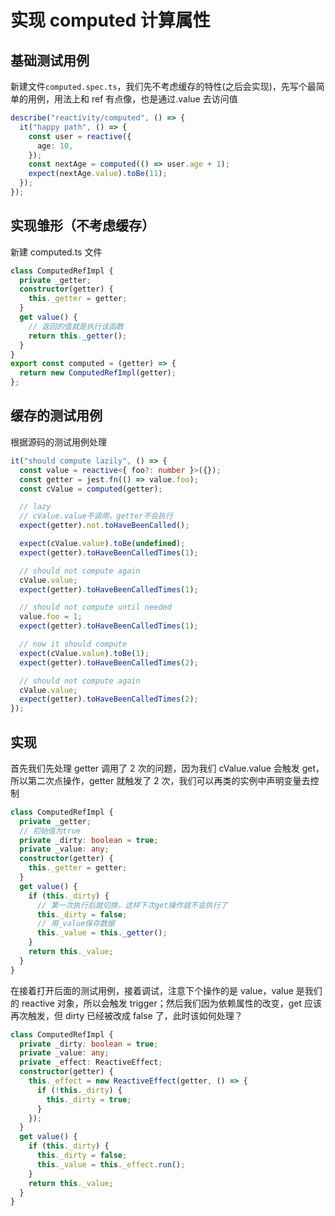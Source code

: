 # 实现 computed 计算属性

## 基础测试用例

新建文件`computed.spec.ts`，我们先不考虑缓存的特性(之后会实现)，先写个最简单的用例，用法上和 ref 有点像，也是通过.value 去访问值

```ts
describe("reactivity/computed", () => {
  it("happy path", () => {
    const user = reactive({
      age: 10,
    });
    const nextAge = computed(() => user.age + 1);
    expect(nextAge.value).toBe(11);
  });
});
```

## 实现雏形（不考虑缓存）

新建 computed.ts 文件

```ts
class ComputedRefImpl {
  private _getter;
  constructor(getter) {
    this._getter = getter;
  }
  get value() {
    // 返回的值就是执行该函数
    return this._getter();
  }
}
export const computed = (getter) => {
  return new ComputedRefImpl(getter);
};
```

## 缓存的测试用例

根据源码的测试用例处理

```ts
it("should compute lazily", () => {
  const value = reactive<{ foo?: number }>({});
  const getter = jest.fn(() => value.foo);
  const cValue = computed(getter);

  // lazy
  // cValue.value不调用，getter不会执行
  expect(getter).not.toHaveBeenCalled();

  expect(cValue.value).toBe(undefined);
  expect(getter).toHaveBeenCalledTimes(1);

  // should not compute again
  cValue.value;
  expect(getter).toHaveBeenCalledTimes(1);

  // should not compute until needed
  value.foo = 1;
  expect(getter).toHaveBeenCalledTimes(1);

  // now it should compute
  expect(cValue.value).toBe(1);
  expect(getter).toHaveBeenCalledTimes(2);

  // should not compute again
  cValue.value;
  expect(getter).toHaveBeenCalledTimes(2);
});
```

## 实现

首先我们先处理 getter 调用了 2 次的问题，因为我们 cValue.value 会触发 get，所以第二次点操作，getter 就触发了 2 次，我们可以再类的实例中声明变量去控制

```ts
class ComputedRefImpl {
  private _getter;
  // 初始值为true
  private _dirty: boolean = true;
  private _value: any;
  constructor(getter) {
    this._getter = getter;
  }
  get value() {
    if (this._dirty) {
      // 第一次执行后就切换，这样下次get操作就不会执行了
      this._dirty = false;
      // 用_value保存数据
      this._value = this._getter();
    }
    return this._value;
  }
}
```

在接着打开后面的测试用例，接着调试，注意下个操作的是 value，value 是我们的 reactive 对象，所以会触发 trigger；然后我们因为依赖属性的改变，get 应该再次触发，但 dirty 已经被改成 false 了，此时该如何处理？

```ts
class ComputedRefImpl {
  private _dirty: boolean = true;
  private _value: any;
  private _effect: ReactiveEffect;
  constructor(getter) {
    this._effect = new ReactiveEffect(getter, () => {
      if (!this._dirty) {
        this._dirty = true;
      }
    });
  }
  get value() {
    if (this._dirty) {
      this._dirty = false;
      this._value = this._effect.run();
    }
    return this._value;
  }
}
```
